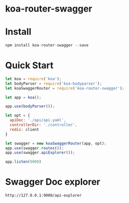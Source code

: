 # koa-router-swagger

# Install
```js
npm install koa-router-swagger --save
```

# Quick Start

```js
let koa = require('koa');
let bodyParser = require('koa-bodyparser');
let koaSwaggerRouter = require('koa-router-swagger');

let app = koa();

app.use(bodyParser());

let opt = {
  apiDoc: './api/api.yaml',
  controllerDir: './controller',
  redis: client
}

let swagger = new koaSwaggerRouter(app, opt);
app.use(swagger.routes());
app.use(swagger.apiExplorer());

app.listen(9000)
```

# Swagger Doc explorer

```sh
http://127.0.0.1:9000/api-explorer
```
